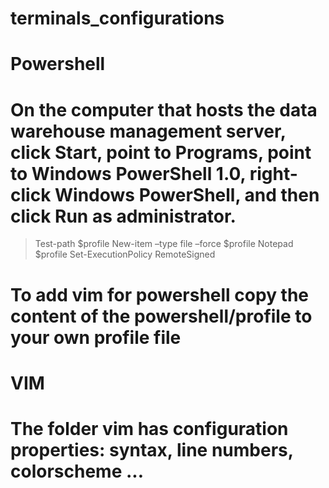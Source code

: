 # terminals_configurations

# Powershell
# On the computer that hosts the data warehouse management server, click Start, point to Programs, point to Windows PowerShell 1.0, right-click Windows PowerShell, and then click Run as administrator.

> Test-path $profile
> New-item –type file –force $profile
> Notepad $profile
> Set-ExecutionPolicy RemoteSigned

# To add vim for powershell copy the content of the powershell/profile to your own profile file


# VIM
# The folder vim has configuration properties: syntax, line numbers, colorscheme ...